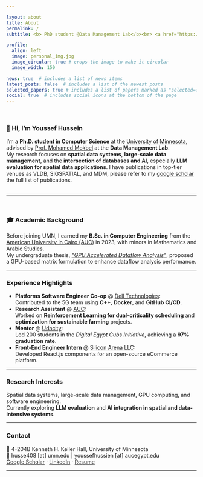 ```yaml
---

layout: about
title: About
permalink: /
subtitle: <b> PhD student @Data Management Lab</b><br> <a href="https://cse.umn.edu/cs">University of Minnesota </a>. <br> <b>Personal Moto:</b> Why? Because I want to be the best!.

profile:
  align: left
  image: personal_img.jpg
  image_circular: true # crops the image to make it circular 
  image_width: 150

news: true  # includes a list of news items
latest_posts: false  # includes a list of the newest posts
selected_papers: true # includes a list of papers marked as "selected={true}"
social: true  # includes social icons at the bottom of the page
---
```

<br>


### 👋 Hi, I’m Youssef Hussein  
I’m a **Ph.D. student in Computer Science** at the [University of Minnesota](https://cse.umn.edu/cs), advised by [Prof. Mohamed Mokbel](https://cse.umn.edu/cs/mohamed-mokbel) at the **Data Management Lab**.  
My research focuses on **spatial data systems**, **large-scale data management**, and the **intersection of databases and AI**, especially **LLM evaluation for spatial data applications**. I have publications in top-tier venues as VLDB, SIGSPATIAL, and MDM, please refer to my [google scholar](https://scholar.google.com/citations?user=_aZutVoAAAAJ&hl=en) the full list of publications.
<br>
<br>

---

<br>

### 🎓 Academic Background  
Before joining UMN, I earned my **B.Sc. in Computer Engineering** from the [American University in Cairo (AUC)](https://www.aucegypt.edu/) in 2023, with minors in Mathematics and Arabic Studies.  
My undergraduate thesis, *["GPU Accelerated Dataflow Analysis"](https://www.academia.edu/102804649/GPU_Accelerated_Dataflow_Analysis)*, proposed a GPU-based matrix formulation to enhance dataflow analysis performance.

---

### Experience Highlights  
- **Platforms Software Engineer Co-op** @ [Dell Technologies](https://www.dell.com/en-us/dt/corporate/about-us/who-we-are.htm):  
  Contributed to the 5G team using **C++**, **Docker**, and **GitHub CI/CD**.  
- **Research Assistant** @ [AUC](https://www.aucegypt.edu):  
  Worked on **Reinforcement Learning for dual-criticality scheduling** and **optimization for sustainable farming** projects.  
- **Mentor** @ [Udacity](https://www.udacity.com/about-us):  
  Led 200 students in the *Digital Egypt Cubs Initiative*, achieving a **97% graduation rate**.  
- **Front-End Engineer Intern** @ [Silicon Arena LLC](https://github.com/SiliconArena/alphamart):  
  Developed React.js components for an open-source eCommerce platform.

---

### Research Interests  
Spatial data systems, large-scale data management, GPU computing, and software engineering.  
Currently exploring **LLM evaluation** and **AI integration in spatial and data-intensive systems**.

---
### Contact  
📍 4-204B Kenneth H. Keller Hall, University of Minnesota  
📧 husse408 [at] umn.edu | youssefhussien [at] aucegypt.edu  
[Google Scholar](https://scholar.google.com/citations?user=_aZutVoAAAAJ&hl=en) · [LinkedIn](https://www.linkedin.com/in/youssef-hussien/) · [Resume](https://johussien.github.io/assets/pdf/YoussefHusseinResume.pdf)

---